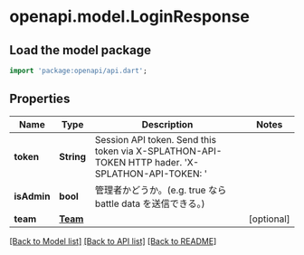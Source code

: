 # openapi.model.LoginResponse

## Load the model package
```dart
import 'package:openapi/api.dart';
```

## Properties
Name | Type | Description | Notes
------------ | ------------- | ------------- | -------------
**token** | **String** | Session API token. Send this token via X-SPLATHON-API-TOKEN HTTP hader. 'X-SPLATHON-API-TOKEN: <token>' | 
**isAdmin** | **bool** | 管理者かどうか。(e.g. true なら battle data を送信できる。) | 
**team** | [**Team**](Team.md) |  | [optional] 

[[Back to Model list]](../README.md#documentation-for-models) [[Back to API list]](../README.md#documentation-for-api-endpoints) [[Back to README]](../README.md)


